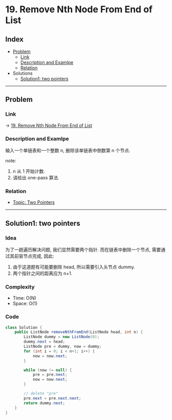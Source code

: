 # 19. Remove Nth Node From End of List

## Index

- [Problem](#problem)
  - [Link](#Link)
  - [Description and Examlpe](#description-and-examlpe)
  - [Relation](#relation)
- Solutions
  - [Solution1: two pointers](#solution1-two-pointers)

----

## Problem

### Link

-> [19. Remove Nth Node From End of List][1]

### Description and Examlpe

输入一个单链表和一个整数 n, 删除该单链表中倒数第 n 个节点.

note:

1. n 从 1 开始计数.
2. 请给出 one-pass 算法.

### Relation

- [Topic: Two Pointers][2]

----

## Solution1: two pointers

### Idea

为了一趟遍历解决问题, 我们显然需要两个指针. 而在链表中删除一个节点, 需要通过其前驱节点完成, 因此:

1. 由于这道题有可能要删除 head, 所以需要引入头节点 dummy.
2. 两个指针之间的距离应为 n+1.

### Complexity

- Time: O(N)
- Space: O(1)

### Code

```java
class Solution {
    public ListNode removeNthFromEnd(ListNode head, int n) {
        ListNode dummy = new ListNode(0);
        dummy.next = head;
        ListNode pre = dummy, now = dummy;
        for (int i = 0; i < n+1; i++) {
            now = now.next;
        }

        while (now != null) {
            pre = pre.next;
            now = now.next;
        }

        // delete "pre"
        pre.next = pre.next.next;
        return dummy.next;
    }
}
```

[1]: https://leetcode.com/problems/remove-nth-node-from-end-of-list/
[2]: ../topics/two-pointers.md
